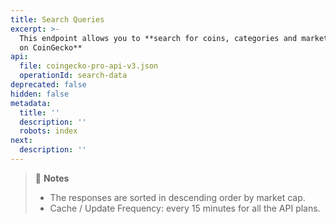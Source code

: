```yaml
---
title: Search Queries
excerpt: >-
  This endpoint allows you to **search for coins, categories and markets listed
  on CoinGecko**
api:
  file: coingecko-pro-api-v3.json
  operationId: search-data
deprecated: false
hidden: false
metadata:
  title: ''
  description: ''
  robots: index
next:
  description: ''
---
```

> 📘 **Notes**
> 
> - The responses are sorted in descending order by market cap.
> - Cache / Update Frequency: every 15 minutes for all the API plans.